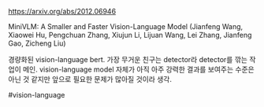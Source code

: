 https://arxiv.org/abs/2012.06946

MiniVLM: A Smaller and Faster Vision-Language Model (Jianfeng Wang, Xiaowei Hu, Pengchuan Zhang, Xiujun Li, Lijuan Wang, Lei Zhang, Jianfeng Gao, Zicheng Liu)

경량화된 vision-language bert. 가장 무거운 친구는 detector라 detector를 깎는 작업이 메인. vision-language model 자체가 아직 아주 강력한 결과를 보여주는 수준은 아닌 것 같지만 앞으로 필요한 문제가 많아질 것이라 생각.

#vision-language 